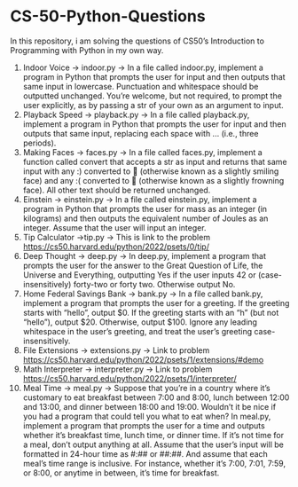 # CS-50-Python-Questions
In this repository, i am solving the questions of CS50’s Introduction to Programming with Python in my own way.
1. Indoor Voice -> indoor.py -> In a file called indoor.py, implement a program in Python that prompts the user for input and then outputs that same input in lowercase. Punctuation and whitespace should be outputted unchanged. You’re welcome, but not required, to prompt the user explicitly, as by passing a str of your own as an argument to input.
2. Playback Speed -> playback.py -> In a file called playback.py, implement a program in Python that prompts the user for input and then outputs that same input, replacing each space with ... (i.e., three periods).
3. Making Faces -> faces.py -> In a file called faces.py, implement a function called convert that accepts a str as input and returns that same input with any :) converted to 🙂 (otherwise known as a slightly smiling face) and any :( converted to 🙁 (otherwise known as a slightly frowning face). All other text should be returned unchanged.
4. Einstein -> einstein.py -> In a file called einstein.py, implement a program in Python that prompts the user for mass as an integer (in kilograms) and then outputs the equivalent number of Joules as an integer. Assume that the user will input an integer.
5. Tip Calculator ->tip.py -> This is link to the problem https://cs50.harvard.edu/python/2022/psets/0/tip/
6. Deep Thought -> deep.py -> In deep.py, implement a program that prompts the user for the answer to the Great Question of Life, the Universe and Everything, outputting Yes if the user inputs 42 or (case-insensitively) forty-two or forty two. Otherwise output No.
7. Home Federal Savings Bank -> bank.py -> In a file called bank.py, implement a program that prompts the user for a greeting. If the greeting starts with “hello”, output $0. If the greeting starts with an “h” (but not “hello”), output $20. Otherwise, output $100. Ignore any leading whitespace in the user’s greeting, and treat the user’s greeting case-insensitively.
8. File Extensions -> extensions.py -> Link to problem  https://cs50.harvard.edu/python/2022/psets/1/extensions/#demo 
9. Math Interpreter -> interpreter.py -> Link to problem https://cs50.harvard.edu/python/2022/psets/1/interpreter/
10. Meal Time -> meal.py -> Suppose that you’re in a country where it’s customary to eat breakfast between 7:00 and 8:00, lunch between 12:00 and 13:00, and dinner between 18:00 and 19:00. Wouldn’t it be nice if you had a program that could tell you what to eat when? In meal.py, implement a program that prompts the user for a time and outputs whether it’s breakfast time, lunch time, or dinner time. If it’s not time for a meal, don’t output anything at all. Assume that the user’s input will be formatted in 24-hour time as #:## or ##:##. And assume that each meal’s time range is inclusive. For instance, whether it’s 7:00, 7:01, 7:59, or 8:00, or anytime in between, it’s time for breakfast.
